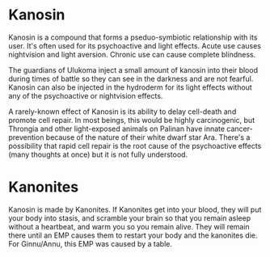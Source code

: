 # Kanosin

Kanosin is a compound that forms a pseduo-symbiotic relationship with its user. It's often used for its psychoactive and light effects. Acute use causes nightvision and light aversion. Chronic use can cause complete blindness.

The guardians of Ulukoma inject a small amount of kanosin into their blood during times of battle so they can see in the darkness and are not fearful. Kanosin can also be injected in the hydroderm for its light effects without any of the psychoactive or nightvision effects.

A rarely-known effect of Kanosin is its ability to delay cell-death and promote cell repair. In most beings, this would be highly carcinogenic, but Throngia and other light-exposed animals on Palinan have innate cancer-prevention because of the nature of their white dwarf star Ara. There's a possibility that rapid cell repair is the root cause of the psychoactive effects (many thoughts at once) but it is not fully understood.

# Kanonites

Kanosin is made by Kanonites. If Kanonites get into your blood, they will put your body into stasis, and scramble your brain so that you remain asleep without a heartbeat, and warm you so you remain alive. They will remain there until an EMP causes them to restart your body and the kanonites die. For Ginnu/Annu, this EMP was caused by a table.
